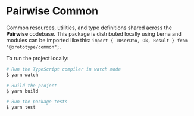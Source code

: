 # Pairwise Common

Common resources, utilities, and type definitions shared across the **Pairwise** codebase. This package is distributed locally using Lerna and modules can be imported like this: `import { IUserDto, Ok, Result } from "@prototype/common";`.

To run the project locally:

```bash
# Run the TypeScript compiler in watch mode
$ yarn watch

# Build the project
$ yarn build

# Run the package tests
$ yarn test
```
